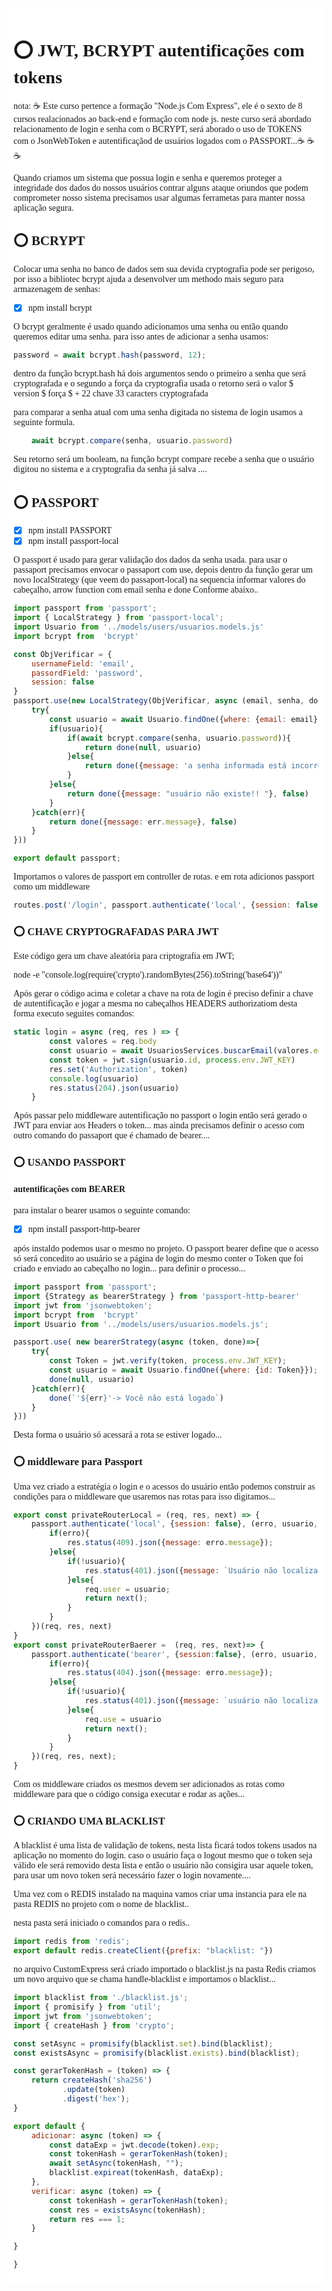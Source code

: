 <div style="background-color:white; padding: 0.5rem; border-color: gray; font-family: cursive;">

# :o: JWT, BCRYPT autentificações com tokens

nota: :coffee: Este curso pertence a formação "Node.js Com Express", ele é o sexto de 8 cursos 
realacionados ao back-end e formação com node js. neste curso será abordado relacionamento
de login e senha com o BCRYPT, será aborado o uso de TOKENS com o JsonWebToken e autentificaçãod
de usuários logados com o PASSPORT...:coffee: :coffee: :coffee:

Quando criamos um sistema que possua login e senha e queremos
proteger a integridade dos dados do nossos usuários contrar
alguns ataque oriundos que podem comprometer nosso sistema 
precisamos usar algumas ferrametas para manter nossa aplicação 
segura.

## :o:  BCRYPT

Colocar uma senha no banco de dados sem sua devida cryptografia
pode ser perigoso, por isso a bibliotec bcrypt ajuda a desenvolver
um methodo mais seguro para armazenagem de senhas:

- [x] npm install bcrypt

O bcrypt geralmente é usado quando adicionamos uma senha ou então
quando queremos editar uma senha. para isso antes de adicionar a senha
usamos:

```javascript
password = await bcrypt.hash(password, 12);

```

dentro da função bcrypt.hash há dois argumentos sendo o primeiro
a senha que será cryptografada e o segundo a força da cryptografia usada
o retorno será o valor $ version $ força $ + 22 chave 33 caracters cryptografada

para comparar a senha atual com uma senha digitada no sistema de login
usamos a seguinte formula.

```javascript
    await bcrypt.compare(senha, usuario.password)
```

Seu retorno será um booleam, na função bcrypt compare recebe a senha
que o usuário digitou no sistema e a cryptografia da senha já salva
....

## :o: PASSPORT

- [x] npm install PASSPORT
- [x] npm install passport-local

O passport é usado para gerar validação dos dados da senha usada.
para usar o passaport precisamos envocar o passaport com use, depois 
dentro da função gerar um novo localStrategy (que veem do passaport-local)
na sequencia informar valores do cabeçalho, arrow function com email senha e 
done
Conforme abaixo..

```javascript
import passport from 'passport';
import { LocalStrategy } from 'passport-local';
import Usuario from '../models/users/usuarios.models.js'
import bcrypt from  'bcrypt'

const ObjVerificar = {
    usernameField: 'email',
    passordField: 'password',
    session: false
}
passport.use(new LocalStrategy(ObjVerificar, async (email, senha, done) => {
    try{
        const usuario = await Usuario.findOne({where: {email: email}})
        if(usuario){
            if(await bcrypt.compare(senha, usuario.password)){
                return done(null, usuario)
            }else{
                return done({message: 'a senha informada está incorreta!'}, false)
            }
        }else{
            return done({message: "usuário não existe!! "}, false)
        }
    }catch(err){
        return done({message: err.message}, false)
    }
}))

export default passport;
```
Importamos o valores de passport em controller de rotas.
e em rota adicionos passport como um middleware 

```javascript
routes.post('/login', passport.authenticate('local', {session: false}), UsuariosController.login)
```
### :o: CHAVE CRYPTOGRAFADAS PARA JWT

Este código gera um chave aleatória para criptografia em JWT;

node -e "console.log(require('crypto').randomBytes(256).toString('base64'))"

Após gerar o código acima e coletar a chave na rota de login é preciso definir
a chave de autentificação e jogar a mesma no cabeçalhos HEADERS authorizatiom 
desta forma executo seguites comandos:

```javascript
static login = async (req, res ) => {
        const valores = req.body
        const usuario = await UsuariosServices.buscarEmail(valores.email)
        const token = jwt.sign(usuario.id, process.env.JWT_KEY)
        res.set('Authorization', token)
        console.log(usuario)
        res.status(204).json(usuario)
    }
```

Após passar pelo middleware autentificação no passport o login então será gerado
o JWT para enviar aos Headers o token... mas ainda precisamos definir o acesso com outro comando do passaport que é chamado de bearer.... 

### :o: USANDO PASSPORT

#### autentificações com BEARER

para instalar o bearer usamos o seguinte comando:

- [x] npm install passport-http-bearer

após instaldo podemos usar o mesmo no projeto. O passport bearer define que o acesso só será concedito ao usuário se a página de login do mesmo conter o Token que foi criado e enviado ao cabeçalho no login...
para definir o processo...

```javascript
import passport from 'passport';
import {Strategy as bearerStrategy } from 'passport-http-bearer'
import jwt from 'jsonwebtoken';
import bcrypt from  'bcrypt'
import Usuario from '../models/users/usuarios.models.js';

passport.use( new bearerStrategy(async (token, done)=>{
    try{
        const Token = jwt.verify(token, process.env.JWT_KEY);
        const usuario = await Usuario.findOne({where: {id: Token}});
        done(null, usuario)
    }catch(err){
        done(`'${err}'-> Você não está logado`)
    }
}))
```
Desta forma o usuário só acessará a rota se estiver logado...

### :o: middleware para Passport

Uma vez criado a estratégia o login e o acessos do usuário então podemos construir as condições para o middleware que usaremos nas rotas para isso digitamos...


```javascript
export const privateRouterLocal = (req, res, next) => {
    passport.authenticate('local', {session: false}, (erro, usuario, info)=>{
        if(erro){
            res.status(409).json({message: erro.message});
        }else{
            if(!usuario){
                res.status(401).json({message: `Usuário não localizado!`});
            }else{
                req.user = usuario;
                return next();
            }
        }
    })(req, res, next)
}
export const privateRouterBaerer =  (req, res, next)=> {
    passport.authenticate('bearer', {session:false}, (erro, usuario, info)=>{
        if(erro){
            res.status(404).json({message: erro.message});
        }else{
            if(!usuario){
                res.status(401).json({message: `usuário não localizado`})
            }else{
                req.use = usuario
                return next();
            }
        }
    })(req, res, next);
}
```

Com os middleware criados os mesmos devem ser adicionados as rotas como middleware para que o código consiga executar e rodar as ações...

### :o: CRIANDO UMA BLACKLIST

A blacklist é uma lista de validação de tokens, nesta lista ficará todos tokens usados na aplicação no momento do login. caso o usuário faça o logout mesmo que o token seja válido ele será removido desta lista e então o usuário não consigira usar aquele token, para usar um novo token será necessário fazer o login novamente....

Uma vez com o REDIS instalado na maquina vamos criar uma instancia para ele na pasta REDIS no projeto com o nome de blacklist..

nesta pasta será iniciado o comandos para o redis..

```javascript
import redis from 'redis';
export default redis.createClient({prefix: "blacklist: "})
```

no arquivo CustomExpress será criado importado o blacklist.js
na pasta Redis criamos um novo arquivo que se chama handle-blacklist
e importamos o blacklist...

```javascript
import blacklist from './blacklist.js';
import { promisify } from 'util';
import jwt from 'jsonwebtoken';
import { createHash } from 'crypto';

const setAsync = promisify(blacklist.set).bind(blacklist);
const existsAsync = promisify(blacklist.exists).bind(blacklist);

const gerarTokenHash = (token) => {
    return createHash('sha256')
           .update(token)
           .digest('hex');
}

export default {
    adicionar: async (token) => {
        const dataExp = jwt.decode(token).exp;
        const tokenHash = gerarTokenHash(token);
        await setAsync(tokenHash, "");
        blacklist.expireat(tokenHash, dataExp);
    },
    verificar: async (token) => {
        const tokenHash = gerarTokenHash(token);
        const res = existsAsync(tokenHash);
        return res === 1;
    }

}

}
```


</div>